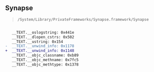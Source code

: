 ## Synapse

> `/System/Library/PrivateFrameworks/Synapse.framework/Synapse`

```diff

   __TEXT.__oslogstring: 0x441e
   __TEXT.__dlopen_cstrs: 0x502
   __TEXT.__ustring: 0x154
-  __TEXT.__unwind_info: 0x1178
+  __TEXT.__unwind_info: 0x1148
   __TEXT.__objc_classname: 0xb89
   __TEXT.__objc_methname: 0x7fc5
   __TEXT.__objc_methtype: 0x1378

```
